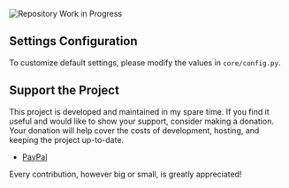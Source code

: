 ![Repository Work in Progress](https://raw.githubusercontent.com/timoinglin/flashdoc/main/wip.webp?token=GHSAT0AAAAAACNDHTIFFNL3XN4HEIIBT6HAZPEQVEQ "Repository Work in Progress")


## Settings Configuration

To customize default settings, please modify the values in `core/config.py`.


## Support the Project

This project is developed and maintained in my spare time. If you find it useful and would like to show your support, consider making a donation. Your donation will help cover the costs of development, hosting, and keeping the project up-to-date.

- [PayPal](https://www.paypal.com/donate/?hosted_button_id=T8UEURQKH29U2)

Every contribution, however big or small, is greatly appreciated!



